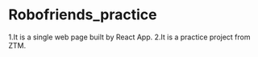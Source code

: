 # Robofriends_practice

1.It is a single web page built by React App.
2.It is a practice project from ZTM.

